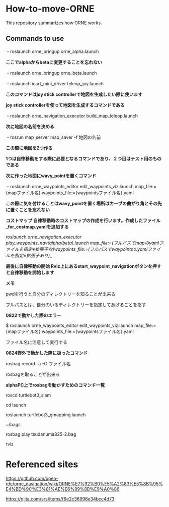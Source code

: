 # How-to-move-ORNE
This repository summarizes how ORNE works.
## Commands to use

 ・roslaunch orne_bringup orne_alpha.launch
 
 __ここでalphaからbetaに変更することを忘れない__
 
 ・roslaunch orne_bringup orne_beta.launch
 
 ・roslaunch icart_mini_driver teleop_joy.launch
 
 **このコマンドはjoy stick controllerで地図を生成したい際に使います**

 __joy stick controllerを使って地図を生成するコマンドである__
 
 ・roslaunch orne_navigation_executor build_map_teleop.launch
 
 __次に地図の名前を決める__
 
 ・rosrun map_server map_saver -f 地図の名前
 
 __この際に地図を2つ作る__
 
 __1つは自律移動をする際に必要となるコマンドであり、２つ目はテスト用のものである__
 
 __次に作った地図にwavy_pointを置くコマンド__
 
 ・roslaunch orne_waypoints_editor edit_waypoints_viz.launch map_file:={mapファイル名} waypoints_file:={waypointsファイル名}.yaml
 
 __この際に気を付けることはwavy_pointを置く場所はカーブの曲がり角とその先に置くことを忘れない__
 
 
 __コストマップ 自律移動時のコストマップの作成を行います。作成したファイル_for_costmap.yamlを追加する__
 
 __roslaunch orne_navigation_executor play_waypoints_nav_(alpha/beta).launch map_file:=(フルパスでmapのyamlファイルを指定※拡張子な)waypoints_file:=(フルパスでwaypointsのyamlファイルを指定※拡張子あり)__
 
 __最後に自律移動の開始 Rviz上にあるstart_waypoint_navigationボタンを押すと自律移動を開始します__
 
 __メモ__
 
 pwdを行うと自分のディレクトリーを知ることが出来る
 
 フルパスとは、自分のいるディレクトリーを指定してあげることを指す
 
 __0822で動かした際のエラー__
 
$ roslaunch orne_waypoints_editor edit_waypoints_viz.launch map_file:={mapファイル名} waypoints_file:={waypointsファイル名}.yaml
 
 ファイル名に注意して実行する
 
 __0824野外で動かした際に扱ったコマンド__
 
 rosbag record -a -O ファイル名
 
 rosbagを取ることが出来る
 
 __alphaPC上でrosbagを動かすためのコマンド一覧__
 
 roscd turtlebot3_slam
 
 cd launch
 
 roslaunch turtlebot3_gmapping.launch
 
 ~/bags
 
 rosbag play tsudanuma825-2.bag

 rviz
 
 # Referenced sites #
 https://github.com/open-rdc/orne_navigation/wiki/ORNE%E7%92%B0%E5%A2%83%E5%8B%95%E4%BD%9C%E3%81%AE%E6%89%8B%E9%A0%86
 
 https://qiita.com/srs/items/f6e2c36996e34bcc4d73
